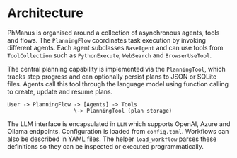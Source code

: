 # Architecture

PhManus is organised around a collection of asynchronous agents, tools and flows.
The `PlanningFlow` coordinates task execution by invoking different agents. Each agent
subclasses `BaseAgent` and can use tools from `ToolCollection` such as `PythonExecute`,
`WebSearch` and `BrowserUseTool`.

The central planning capability is implemented via the `PlanningTool`, which tracks
step progress and can optionally persist plans to JSON or SQLite files. Agents call
this tool through the language model using function calling to create, update and
resume plans.

```
User -> PlanningFlow -> [Agents] -> Tools
                     \-> PlanningTool (plan storage)
```

The LLM interface is encapsulated in `LLM` which supports OpenAI, Azure and Ollama
endpoints.  Configuration is loaded from `config.toml`.
Workflows can also be described in YAML files. The helper `load_workflow` parses these definitions so they can be inspected or executed programmatically.
